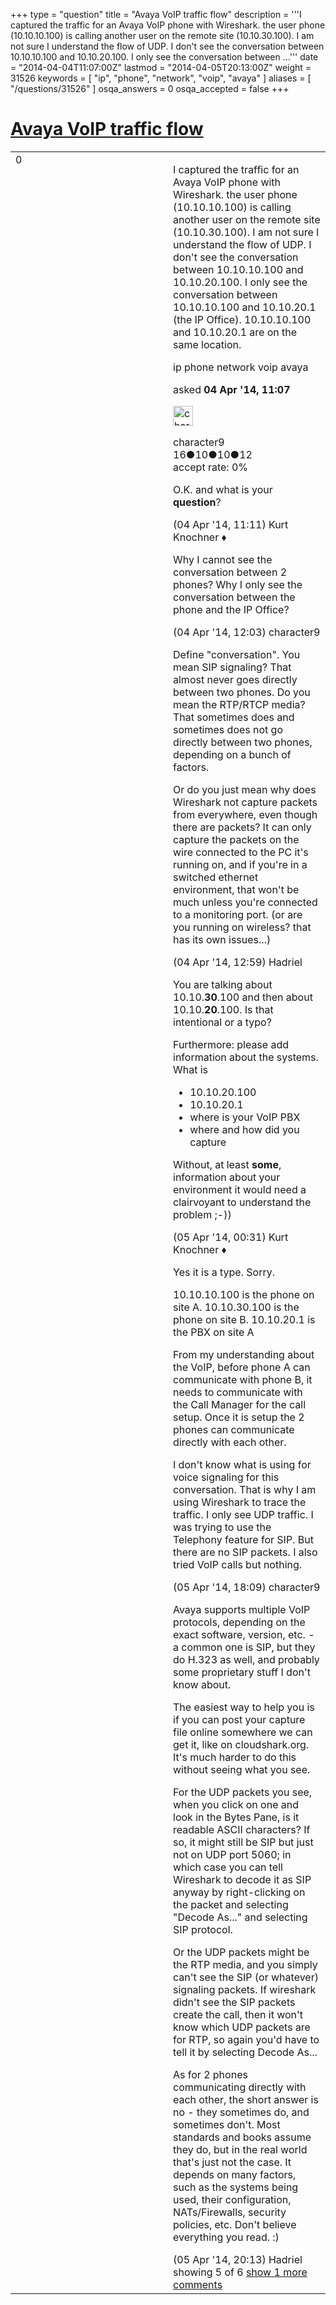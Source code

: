 +++
type = "question"
title = "Avaya VoIP traffic flow"
description = '''I captured the traffic for an Avaya VoIP phone with Wireshark. the user phone (10.10.10.100) is calling another user on the remote site (10.10.30.100). I am not sure I understand the flow of UDP. I don&#x27;t see the conversation between 10.10.10.100 and 10.10.20.100. I only see the conversation between ...'''
date = "2014-04-04T11:07:00Z"
lastmod = "2014-04-05T20:13:00Z"
weight = 31526
keywords = [ "ip", "phone", "network", "voip", "avaya" ]
aliases = [ "/questions/31526" ]
osqa_answers = 0
osqa_accepted = false
+++

<div class="headNormal">

# [Avaya VoIP traffic flow](/questions/31526/avaya-voip-traffic-flow)

</div>

<div id="main-body">

<div id="askform">

<table id="question-table" style="width:100%;"><colgroup><col style="width: 50%" /><col style="width: 50%" /></colgroup><tbody><tr class="odd"><td style="width: 30px; vertical-align: top"><div class="vote-buttons"><span id="post-31526-upvote" class="ajax-command post-vote up" rel="nofollow" title="I like this post (click again to cancel)"> </span><div id="post-31526-score" class="post-score" title="current number of votes">0</div><span id="post-31526-downvote" class="ajax-command post-vote down" rel="nofollow" title="I dont like this post (click again to cancel)"> </span> <span id="favorite-mark" class="ajax-command favorite-mark" rel="nofollow" title="mark/unmark this question as favorite (click again to cancel)"> </span><div id="favorite-count" class="favorite-count"></div></div></td><td><div id="item-right"><div class="question-body"><p>I captured the traffic for an Avaya VoIP phone with Wireshark. the user phone (10.10.10.100) is calling another user on the remote site (10.10.30.100). I am not sure I understand the flow of UDP. I don't see the conversation between 10.10.10.100 and 10.10.20.100. I only see the conversation between 10.10.10.100 and 10.10.20.1 (the IP Office). 10.10.10.100 and 10.10.20.1 are on the same location.</p></div><div id="question-tags" class="tags-container tags"><span class="post-tag tag-link-ip" rel="tag" title="see questions tagged &#39;ip&#39;">ip</span> <span class="post-tag tag-link-phone" rel="tag" title="see questions tagged &#39;phone&#39;">phone</span> <span class="post-tag tag-link-network" rel="tag" title="see questions tagged &#39;network&#39;">network</span> <span class="post-tag tag-link-voip" rel="tag" title="see questions tagged &#39;voip&#39;">voip</span> <span class="post-tag tag-link-avaya" rel="tag" title="see questions tagged &#39;avaya&#39;">avaya</span></div><div id="question-controls" class="post-controls"></div><div class="post-update-info-container"><div class="post-update-info post-update-info-user"><p>asked <strong>04 Apr '14, 11:07</strong></p><img src="https://secure.gravatar.com/avatar/4bf9a4681570406f873b404a912f2a7b?s=32&amp;d=identicon&amp;r=g" class="gravatar" width="32" height="32" alt="character9&#39;s gravatar image" /><p><span>character9</span><br />
<span class="score" title="16 reputation points">16</span><span title="10 badges"><span class="badge1">●</span><span class="badgecount">10</span></span><span title="10 badges"><span class="silver">●</span><span class="badgecount">10</span></span><span title="12 badges"><span class="bronze">●</span><span class="badgecount">12</span></span><br />
<span class="accept_rate" title="Rate of the user&#39;s accepted answers">accept rate:</span> <span title="character9 has no accepted answers">0%</span></p></div></div><div id="comments-container-31526" class="comments-container"><span id="31527"></span><div id="comment-31527" class="comment"><div id="post-31527-score" class="comment-score"></div><div class="comment-text"><p>O.K. and what is your <strong>question</strong>?</p></div><div id="comment-31527-info" class="comment-info"><span class="comment-age">(04 Apr '14, 11:11)</span> <span class="comment-user userinfo">Kurt Knochner ♦</span></div></div><span id="31530"></span><div id="comment-31530" class="comment"><div id="post-31530-score" class="comment-score"></div><div class="comment-text"><p>Why I cannot see the conversation between 2 phones? Why I only see the conversation between the phone and the IP Office?</p></div><div id="comment-31530-info" class="comment-info"><span class="comment-age">(04 Apr '14, 12:03)</span> <span class="comment-user userinfo">character9</span></div></div><span id="31532"></span><div id="comment-31532" class="comment"><div id="post-31532-score" class="comment-score"></div><div class="comment-text"><p>Define "conversation". You mean SIP signaling? That almost never goes directly between two phones. Do you mean the RTP/RTCP media? That sometimes does and sometimes does not go directly between two phones, depending on a bunch of factors.</p><p>Or do you just mean why does Wireshark not capture packets from everywhere, even though there are packets? It can only capture the packets on the wire connected to the PC it's running on, and if you're in a switched ethernet environment, that won't be much unless you're connected to a monitoring port. (or are you running on wireless? that has its own issues...)</p></div><div id="comment-31532-info" class="comment-info"><span class="comment-age">(04 Apr '14, 12:59)</span> <span class="comment-user userinfo">Hadriel</span></div></div><span id="31537"></span><div id="comment-31537" class="comment"><div id="post-31537-score" class="comment-score"></div><div class="comment-text"><p>You are talking about 10.10.<strong>30</strong>.100 and then about 10.10.<strong>20</strong>.100. Is that intentional or a typo?</p><p>Furthermore: please add information about the systems. What is</p><ul><li>10.10.20.100</li><li>10.10.20.1</li><li>where is your VoIP PBX</li><li>where and how did you capture</li></ul><p>Without, at least <strong>some</strong>, information about your environment it would need a clairvoyant to understand the problem ;-))</p></div><div id="comment-31537-info" class="comment-info"><span class="comment-age">(05 Apr '14, 00:31)</span> <span class="comment-user userinfo">Kurt Knochner ♦</span></div></div><span id="31561"></span><div id="comment-31561" class="comment"><div id="post-31561-score" class="comment-score"></div><div class="comment-text"><p>Yes it is a type. Sorry.</p><p>10.10.10.100 is the phone on site A. 10.10.30.100 is the phone on site B. 10.10.20.1 is the PBX on site A</p><p>From my understanding about the VoIP, before phone A can communicate with phone B, it needs to communicate with the Call Manager for the call setup. Once it is setup the 2 phones can communicate directly with each other.</p><p>I don't know what is using for voice signaling for this conversation. That is why I am using Wireshark to trace the traffic. I only see UDP traffic. I was trying to use the Telephony feature for SIP. But there are no SIP packets. I also tried VoIP calls but nothing.</p></div><div id="comment-31561-info" class="comment-info"><span class="comment-age">(05 Apr '14, 18:09)</span> <span class="comment-user userinfo">character9</span></div></div><span id="31562"></span><div id="comment-31562" class="comment not_top_scorer"><div id="post-31562-score" class="comment-score"></div><div class="comment-text"><p>Avaya supports multiple VoIP protocols, depending on the exact software, version, etc. - a common one is SIP, but they do H.323 as well, and probably some proprietary stuff I don't know about.</p><p>The easiest way to help you is if you can post your capture file online somewhere we can get it, like on cloudshark.org. It's much harder to do this without seeing what you see.</p><p>For the UDP packets you see, when you click on one and look in the Bytes Pane, is it readable ASCII characters? If so, it might still be SIP but just not on UDP port 5060; in which case you can tell Wireshark to decode it as SIP anyway by right-clicking on the packet and selecting "Decode As..." and selecting SIP protocol.</p><p>Or the UDP packets might be the RTP media, and you simply can't see the SIP (or whatever) signaling packets. If wireshark didn't see the SIP packets create the call, then it won't know which UDP packets are for RTP, so again you'd have to tell it by selecting Decode As...</p><p>As for 2 phones communicating directly with each other, the short answer is no - they sometimes do, and sometimes don't. Most standards and books assume they do, but in the real world that's just not the case. It depends on many factors, such as the systems being used, their configuration, NATs/Firewalls, security policies, etc. Don't believe everything you read. :)</p></div><div id="comment-31562-info" class="comment-info"><span class="comment-age">(05 Apr '14, 20:13)</span> <span class="comment-user userinfo">Hadriel</span></div></div></div><div id="comment-tools-31526" class="comment-tools"><span class="comments-showing"> showing 5 of 6 </span> <a href="#" class="show-all-comments-link">show 1 more comments</a></div><div class="clear"></div><div id="comment-31526-form-container" class="comment-form-container"></div><div class="clear"></div></div></td></tr></tbody></table>

</div>

</div>

